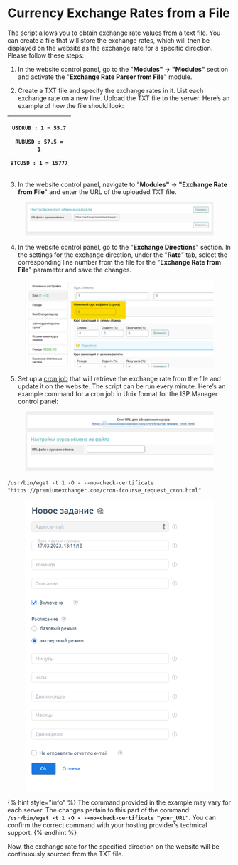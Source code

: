 # Currency Exchange Rates from a File

The script allows you to obtain exchange rate values from a text file. You can create a file that will store the exchange rates, which will then be displayed on the website as the exchange rate for a specific direction. Please follow these steps:

1. In the website control panel, go to the "**Modules" → "Modules"** section and activate the "**Exchange Rate Parser from File**" module.

2. Create a TXT file and specify the exchange rates in it. List each exchange rate on a new line. Upload the TXT file to the server. Here’s an example of how the file should look:

| <p><code>USDRUB : 1 = 55.7</code></p><p><code>RUBUSD : 57.5 = 1</code></p><p><code>BTCUSD : 1 = 15777</code></p> |
| ---------------------------------------------------------------------------------------------------------------- |

3. In the website control panel, navigate to "**Modules"** → **"Exchange Rate from File**" and enter the URL of the uploaded TXT file.

<figure><img src="../../../.gitbook/assets/image (1168)_eng.png" alt="" width="563"><figcaption></figcaption></figure>

4. In the website control panel, go to the "**Exchange Directions**" section. In the settings for the exchange direction, under the "**Rate**" tab, select the corresponding line number from the file for the "**Exchange Rate from File**" parameter and save the changes.

<figure><img src="../../../.gitbook/assets/image (1064)_eng.png" alt="" width="563"><figcaption></figcaption></figure>

5. Set up a [cron job](https://premium.gitbook.io/main/osnovnye-nastroiki/faq/kak-sozdat-zadanie-cron-na-servere) that will retrieve the exchange rate from the file and update it on the website. The script can be run every minute. Here’s an example command for a cron job in Unix format for the ISP Manager control panel:

<figure><img src="../../../.gitbook/assets/image (3) (1) (1) (1) (1) (1) (1) (1)_eng.png" alt="" width="563"><figcaption></figcaption></figure>

`/usr/bin/wget -t 1 -O - --no-check-certificate "https://premiumexchanger.com/cron-fcourse_request_cron.html"`

<figure><img src="../../../.gitbook/assets/image (1052)_eng.png" alt="" width="563"><figcaption></figcaption></figure>

{% hint style="info" %}
The command provided in the example may vary for each server. The changes pertain to this part of the command: **`/usr/bin/wget -t 1 -O - --no-check-certificate "your_URL"`**. You can confirm the correct command with your hosting provider's technical support.
{% endhint %}

Now, the exchange rate for the specified direction on the website will be continuously sourced from the TXT file.